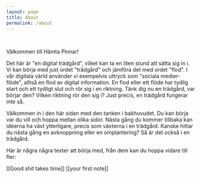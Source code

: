 ```yaml
---
layout: page
title: About
permalink: /about
---
```

<br>

Välkommen till Hämta Pinnar!

Det här är "en digital trädgård", vilket kan ta en liten stund att sätta sig in i. Vi kan börja med just ordet "trädgård" och jämföra det med ordet "flod". I vår digitala värld använder vi exempelvis uttryck som "sociala medier-flöde", alltså en flod av digital information. En flod eller ett flöde har tydlig start och ett tydligt slut och rör sig i en riktning. Tänk dig nu en trädgård, var börjar den? Vilken riktning rör den sig i? Just precis, en trädgård fungerar inte så.

Välkommen in i den här sidan med den tanken i bakhuvudet. Du kan börja var du vill och hoppa mellan olika sidor. Nästa gång du kommer tillbaka kan idéerna ha växt ytterligare, precis som växterna i en trädgård. Kanske hittar du nästa gång en avknoppning eller en omplantering? Så är det också i en trädgård. 

Här är några några texter att börja med, från dem kan du hoppa vidare till fler:

[[Good shit takes time]]
[[your first note]]


